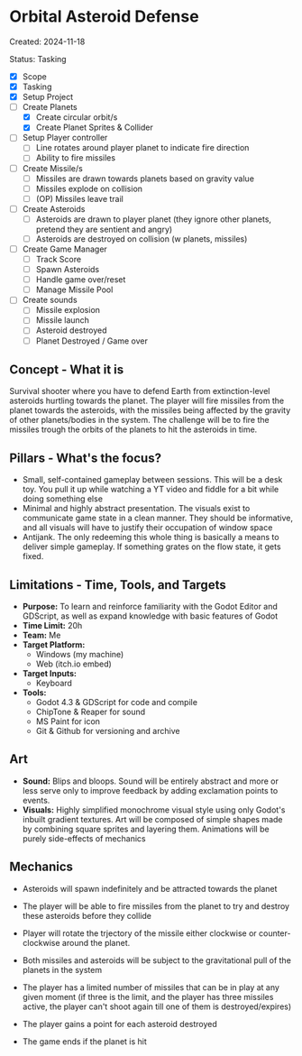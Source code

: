 # Orbital Asteroid Defense

Created: 2024-11-18

Status: Tasking

- [x] Scope
- [x] Tasking
- [x] Setup Project
- [ ] Create Planets
  - [x] Create circular orbit/s
  - [x] Create Planet Sprites & Collider
- [ ] Setup Player controller
  - [ ] Line rotates around player planet to indicate fire direction
  - [ ] Ability to fire missiles
- [ ] Create Missile/s
  - [ ] Missiles are drawn towards planets based on gravity value
  - [ ] Missiles explode on collision
  - [ ] (OP) Missiles leave trail
- [ ] Create Asteroids
  - [ ] Asteroids are drawn to player planet (they ignore other planets, pretend they are sentient and angry)
  - [ ] Asteroids are destroyed on collision (w planets, missiles)
- [ ] Create Game Manager
  - [ ] Track Score
  - [ ] Spawn Asteroids
  - [ ] Handle game over/reset
  - [ ] Manage Missile Pool
- [ ] Create sounds
  - [ ] Missile explosion
  - [ ] Missile launch
  - [ ] Asteroid destroyed
  - [ ] Planet Destroyed / Game over

## Concept - What it is

Survival shooter where you have to defend Earth from extinction-level asteroids hurtling towards the planet. The player will fire missiles from the planet towards the asteroids, with the missiles being affected by the gravity of other planets/bodies in the system. The challenge will be to fire the missiles trough the orbits of the planets to hit the asteroids in time.

## Pillars - What's the focus?

- Small, self-contained gameplay between sessions. This will be a desk toy. You pull it up while watching a YT video and fiddle for a bit while doing something else
- Minimal and highly abstract presentation. The visuals exist to communicate game state in a clean manner. They should be informative, and all visuals will have to justify their occupation of window space
- Antijank. The only redeeming this whole thing is basically a means to deliver simple gameplay. If something grates on the flow state, it gets fixed. 

## Limitations - Time, Tools, and Targets

- **Purpose:** To learn and reinforce familiarity with the Godot Editor and GDScript, as well as expand knowledge with basic features of Godot
- **Time Limit:** 20h
- **Team:** Me
- **Target Platform:** 
  - Windows (my machine)
  - Web (itch.io embed)
- **Target Inputs:** 
  - Keyboard
- **Tools:**
  - Godot 4.3 & GDScript for code and compile
  - ChipTone & Reaper for sound
  - MS Paint for icon
  - Git & Github for versioning and archive

## Art

- **Sound:** Blips and bloops. Sound will be entirely abstract and more or less serve only to improve feedback by adding exclamation points to events.
- **Visuals:** Highly simplified monochrome visual style using only Godot's inbuilt gradient textures. Art will be composed of simple shapes made by combining square sprites and layering them. Animations will be purely side-effects of mechanics

## Mechanics

- Asteroids will spawn indefinitely and be attracted towards the planet

- The player will be able to fire missiles from the planet to try and destroy these asteroids before they collide

- Player will rotate the trjectory of the missile either clockwise or counter-clockwise around the planet.

- Both missiles and asteroids will be subject to the gravitational pull of the planets in the system

- The player has a limited number of missiles that can be in play at any given moment (if three is the limit, and the player has three missiles active, the player can't shoot again till one of them is destroyed/expires)

- The player gains a point for each asteroid destroyed

- The game ends if the planet is hit
